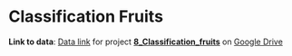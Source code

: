 # Classification Fruits


**Link to data**: [Data link](https://drive.google.com/drive/folders/1y3n7T4unu2xV0ug9HmR4WIeD-EP0yeT8?usp=sharing) for project [**8_Classification_fruits**](8_Classification_fruits) on [Google Drive](https://drive.google.com/drive/folders/1y3n7T4unu2xV0ug9HmR4WIeD-EP0yeT8?usp=sharing)